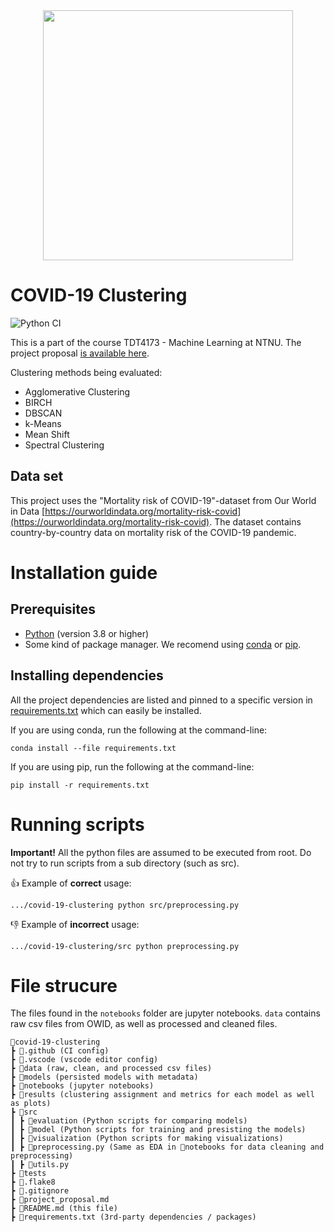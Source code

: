 <div align="center">
    <img width="400" src="https://innsida.ntnu.no/documents/10157/2546401449/ntnu_hoeyde_eng.png/9130ea3c-828a-497e-b469-df0c54e16bb5?t=1578568440350" />
</div>

# COVID-19 Clustering

![Python CI](https://github.com/batherk/covid-19-clustering/workflows/Python%20CI/badge.svg)

This is a part of the course TDT4173 - Machine Learning at NTNU. The project proposal [is available here](project_proposal.md).

Clustering methods being evaluated:

- Agglomerative Clustering
- BIRCH
- DBSCAN
- k-Means
- Mean Shift
- Spectral Clustering

## Data set

This project uses the "Mortality risk of COVID-19"-dataset from Our World in Data
[https://ourworldindata.org/mortality-risk-covid](https://ourworldindata.org/mortality-risk-covid). The dataset contains
country-by-country data on mortality risk of the COVID-19 pandemic.

# Installation guide

## Prerequisites

- [Python](https://www.python.org/downloads/) (version 3.8 or higher)
- Some kind of package manager. We recomend using [conda](https://www.anaconda.com/products/individual) or [pip](https://pip.pypa.io/en/stable/).

## Installing dependencies
All the project dependencies are listed and pinned to a specific version in [requirements.txt](requirements.txt) which can easily be installed.

If you are using conda, run the following at the command-line:

```
conda install --file requirements.txt
```

If you are using pip, run the following at the command-line:

```
pip install -r requirements.txt
```

# Running scripts

**Important!** All the python files are assumed to be executed from root. Do not try to run scripts from a sub directory (such as src). 

👍 Example of **correct** usage:
```
.../covid-19-clustering python src/preprocessing.py
```
👎 Example of **incorrect** usage:
```
.../covid-19-clustering/src python preprocessing.py
```

# File strucure
The files found in the `notebooks` folder are jupyter notebooks.
`data` contains raw csv files from OWID, as well as processed and cleaned files.

```
📂covid-19-clustering
┣ 📁.github (CI config)
┣ 📁.vscode (vscode editor config)
┣ 📁data (raw, clean, and processed csv files)
┣ 📁models (persisted models with metadata)
┣ 📁notebooks (jupyter notebooks)
┣ 📁results (clustering assignment and metrics for each model as well as plots)
┣ 📁src
┃ ┣ 📂evaluation (Python scripts for comparing models)
┃ ┣ 📂model (Python scripts for training and presisting the models)
┃ ┣ 📂visualization (Python scripts for making visualizations)
┃ ┣ 📜preprocessing.py (Same as EDA in 📁notebooks for data cleaning and preprocessing)
┃ ┣ 📜utils.py
┣ 📁tests
┣ 📜.flake8
┣ 📜.gitignore
┣ 📜project_proposal.md
┣ 📜README.md (this file)
┣ 📜requirements.txt (3rd-party dependencies / packages)
```
